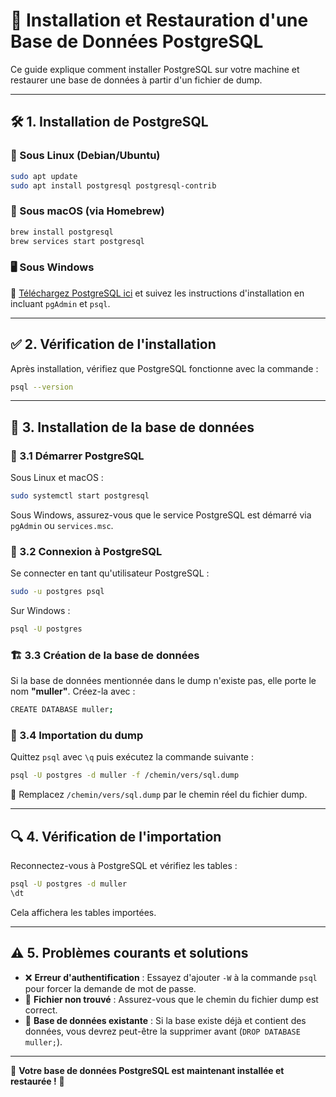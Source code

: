 # 📌 Installation et Restauration d'une Base de Données PostgreSQL

Ce guide explique comment installer PostgreSQL sur votre machine et restaurer une base de données à partir d'un fichier de dump.

---

## 🛠 1. Installation de PostgreSQL

### 🐧 Sous Linux (Debian/Ubuntu)
```sh
sudo apt update
sudo apt install postgresql postgresql-contrib
```

### 🍏 Sous macOS (via Homebrew)
```sh
brew install postgresql
brew services start postgresql
```

### 🖥 Sous Windows
🔗 [Téléchargez PostgreSQL ici](https://www.postgresql.org/download/) et suivez les instructions d'installation en incluant `pgAdmin` et `psql`.

---

## ✅ 2. Vérification de l'installation
Après installation, vérifiez que PostgreSQL fonctionne avec la commande :
```sh
psql --version
```

---

## 🔄 3. Installation de la base de données

### 🚀 3.1 Démarrer PostgreSQL
Sous Linux et macOS :
```sh
sudo systemctl start postgresql
```

Sous Windows, assurez-vous que le service PostgreSQL est démarré via `pgAdmin` ou `services.msc`.

### 🔑 3.2 Connexion à PostgreSQL
Se connecter en tant qu'utilisateur PostgreSQL :
```sh
sudo -u postgres psql
```
Sur Windows :
```sh
psql -U postgres
```

### 🏗 3.3 Création de la base de données
Si la base de données mentionnée dans le dump n'existe pas, elle porte le nom **"muller"**. Créez-la avec :
```sh
CREATE DATABASE muller;
```

### 📂 3.4 Importation du dump
Quittez `psql` avec `\q` puis exécutez la commande suivante :
```sh
psql -U postgres -d muller -f /chemin/vers/sql.dump
```
📝 Remplacez `/chemin/vers/sql.dump` par le chemin réel du fichier dump.

---

## 🔍 4. Vérification de l'importation
Reconnectez-vous à PostgreSQL et vérifiez les tables :
```sh
psql -U postgres -d muller
\dt
```
Cela affichera les tables importées.

---

## ⚠️ 5. Problèmes courants et solutions
- ❌ **Erreur d'authentification** : Essayez d'ajouter `-W` à la commande `psql` pour forcer la demande de mot de passe.
- 📁 **Fichier non trouvé** : Assurez-vous que le chemin du fichier dump est correct.
- 🔄 **Base de données existante** : Si la base existe déjà et contient des données, vous devrez peut-être la supprimer avant (`DROP DATABASE muller;`).

---

🎉 **Votre base de données PostgreSQL est maintenant installée et restaurée !** 🚀
